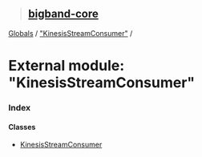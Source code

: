 > ## [bigband-core](../README.md)

[Globals](../globals.md) / ["KinesisStreamConsumer"](_kinesisstreamconsumer_.md) /

# External module: "KinesisStreamConsumer"

### Index

#### Classes

* [KinesisStreamConsumer](../classes/_kinesisstreamconsumer_.kinesisstreamconsumer.md)